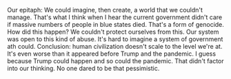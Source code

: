 Our epitaph: We could imagine, then create, a world that we couldn't manage. That's what I think when I hear the current government didn't care if massive numbers of people in blue states died. That's a form of genocide. How did this happen? We couldn't protect ourselves from this. Our system was open to this kind of abuse. It's hard to imagine a system of government ath could. Conclusion: human civilization doesn't scale to the level we're at. It's even worse than it appeared before Trump and the pandemic. I guess because Trump could happen and so could the pandemic. That didn't factor into our thinking. No one dared to be that pessimistic. 
